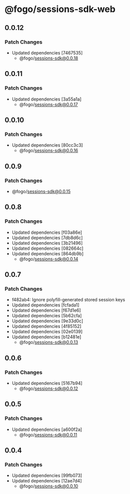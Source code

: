 # @fogo/sessions-sdk-web

## 0.0.12

### Patch Changes

- Updated dependencies [7467535]
  - @fogo/sessions-sdk@0.0.18

## 0.0.11

### Patch Changes

- Updated dependencies [3a55a1a]
  - @fogo/sessions-sdk@0.0.17

## 0.0.10

### Patch Changes

- Updated dependencies [80cc3c3]
  - @fogo/sessions-sdk@0.0.16

## 0.0.9

### Patch Changes

- @fogo/sessions-sdk@0.0.15

## 0.0.8

### Patch Changes

- Updated dependencies [f03a86e]
- Updated dependencies [7db8d6c]
- Updated dependencies [3b21496]
- Updated dependencies [082664c]
- Updated dependencies [864db9b]
  - @fogo/sessions-sdk@0.0.14

## 0.0.7

### Patch Changes

- f482ab4: Ignore polyfill-generated stored session keys
- Updated dependencies [fcfada1]
- Updated dependencies [f67d1e6]
- Updated dependencies [5b62cfa]
- Updated dependencies [9e33d0c]
- Updated dependencies [4f85152]
- Updated dependencies [02e0139]
- Updated dependencies [b12481e]
  - @fogo/sessions-sdk@0.0.13

## 0.0.6

### Patch Changes

- Updated dependencies [5167b94]
  - @fogo/sessions-sdk@0.0.12

## 0.0.5

### Patch Changes

- Updated dependencies [a600f2a]
  - @fogo/sessions-sdk@0.0.11

## 0.0.4

### Patch Changes

- Updated dependencies [99fb073]
- Updated dependencies [12ae7d4]
  - @fogo/sessions-sdk@0.0.10
